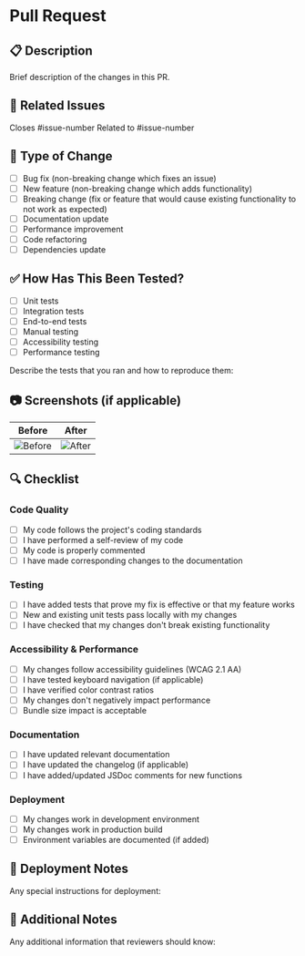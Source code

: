 # Pull Request

## 📋 Description
Brief description of the changes in this PR.

## 🔗 Related Issues
Closes #issue-number
Related to #issue-number

## 🧪 Type of Change
- [ ] Bug fix (non-breaking change which fixes an issue)
- [ ] New feature (non-breaking change which adds functionality)
- [ ] Breaking change (fix or feature that would cause existing functionality to not work as expected)
- [ ] Documentation update
- [ ] Performance improvement
- [ ] Code refactoring
- [ ] Dependencies update

## ✅ How Has This Been Tested?
- [ ] Unit tests
- [ ] Integration tests
- [ ] End-to-end tests
- [ ] Manual testing
- [ ] Accessibility testing
- [ ] Performance testing

Describe the tests that you ran and how to reproduce them:

## 📷 Screenshots (if applicable)
| Before | After |
|--------|--------|
| ![Before](url) | ![After](url) |

## 🔍 Checklist
### Code Quality
- [ ] My code follows the project's coding standards
- [ ] I have performed a self-review of my code
- [ ] My code is properly commented
- [ ] I have made corresponding changes to the documentation

### Testing
- [ ] I have added tests that prove my fix is effective or that my feature works
- [ ] New and existing unit tests pass locally with my changes
- [ ] I have checked that my changes don't break existing functionality

### Accessibility & Performance
- [ ] My changes follow accessibility guidelines (WCAG 2.1 AA)
- [ ] I have tested keyboard navigation (if applicable)
- [ ] I have verified color contrast ratios
- [ ] My changes don't negatively impact performance
- [ ] Bundle size impact is acceptable

### Documentation
- [ ] I have updated relevant documentation
- [ ] I have updated the changelog (if applicable)
- [ ] I have added/updated JSDoc comments for new functions

### Deployment
- [ ] My changes work in development environment
- [ ] My changes work in production build
- [ ] Environment variables are documented (if added)

## 🚀 Deployment Notes
Any special instructions for deployment:

## 📝 Additional Notes
Any additional information that reviewers should know:
